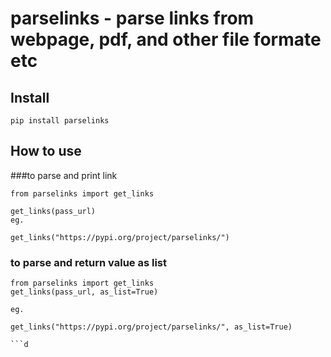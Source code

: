 # parselinks - parse links from webpage, pdf, and other file formate etc


## Install

``` pip install parselinks ```

## How to use

###to parse and print link
``` 
from parselinks import get_links

get_links(pass_url)
eg.

get_links("https://pypi.org/project/parselinks/")
```

### to parse and return value as list

```
from parselinks import get_links
get_links(pass_url, as_list=True)

eg.

get_links("https://pypi.org/project/parselinks/", as_list=True)

```d